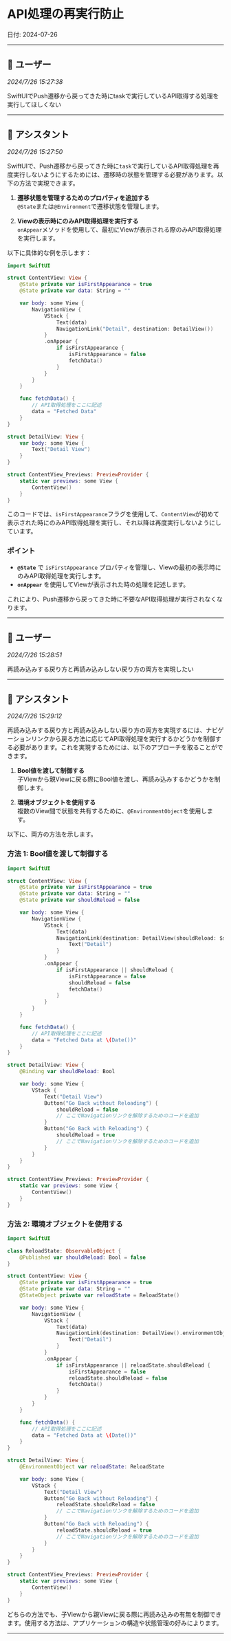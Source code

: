 # API処理の再実行防止

日付: 2024-07-26

---

## 👤 ユーザー
*2024/7/26 15:27:38*

SwiftUIでPush遷移から戻ってきた時にtaskで実行しているAPI取得する処理を実行してほしくない

---

## 🤖 アシスタント
*2024/7/26 15:27:50*

SwiftUIで、Push遷移から戻ってきた時に`task`で実行しているAPI取得処理を再度実行しないようにするためには、遷移時の状態を管理する必要があります。以下の方法で実現できます。

1. **遷移状態を管理するためのプロパティを追加する**  
   `@State`または`@Environment`で遷移状態を管理します。

2. **Viewの表示時にのみAPI取得処理を実行する**  
   `onAppear`メソッドを使用して、最初にViewが表示される際のみAPI取得処理を実行します。

以下に具体的な例を示します：

```swift
import SwiftUI

struct ContentView: View {
    @State private var isFirstAppearance = true
    @State private var data: String = ""

    var body: some View {
        NavigationView {
            VStack {
                Text(data)
                NavigationLink("Detail", destination: DetailView())
            }
            .onAppear {
                if isFirstAppearance {
                    isFirstAppearance = false
                    fetchData()
                }
            }
        }
    }

    func fetchData() {
        // API取得処理をここに記述
        data = "Fetched Data"
    }
}

struct DetailView: View {
    var body: some View {
        Text("Detail View")
    }
}

struct ContentView_Previews: PreviewProvider {
    static var previews: some View {
        ContentView()
    }
}
```

このコードでは、`isFirstAppearance`フラグを使用して、`ContentView`が初めて表示された時にのみAPI取得処理を実行し、それ以降は再度実行しないようにしています。

### ポイント
- **`@State`** で `isFirstAppearance` プロパティを管理し、Viewの最初の表示時にのみAPI取得処理を実行します。
- **`onAppear`** を使用してViewが表示された時の処理を記述します。

これにより、Push遷移から戻ってきた時に不要なAPI取得処理が実行されなくなります。

---

## 👤 ユーザー
*2024/7/26 15:28:51*

再読み込みする戻り方と再読み込みしない戻り方の両方を実現したい

---

## 🤖 アシスタント
*2024/7/26 15:29:12*

再読み込みする戻り方と再読み込みしない戻り方の両方を実現するには、ナビゲーションリンクから戻る方法に応じてAPI取得処理を実行するかどうかを制御する必要があります。これを実現するためには、以下のアプローチを取ることができます。

1. **Bool値を渡して制御する**  
   子Viewから親Viewに戻る際にBool値を渡し、再読み込みするかどうかを制御します。

2. **環境オブジェクトを使用する**  
   複数のView間で状態を共有するために、`@EnvironmentObject`を使用します。

以下に、両方の方法を示します。

### 方法 1: Bool値を渡して制御する
```swift
import SwiftUI

struct ContentView: View {
    @State private var isFirstAppearance = true
    @State private var data: String = ""
    @State private var shouldReload = false

    var body: some View {
        NavigationView {
            VStack {
                Text(data)
                NavigationLink(destination: DetailView(shouldReload: $shouldReload)) {
                    Text("Detail")
                }
            }
            .onAppear {
                if isFirstAppearance || shouldReload {
                    isFirstAppearance = false
                    shouldReload = false
                    fetchData()
                }
            }
        }
    }

    func fetchData() {
        // API取得処理をここに記述
        data = "Fetched Data at \(Date())"
    }
}

struct DetailView: View {
    @Binding var shouldReload: Bool

    var body: some View {
        VStack {
            Text("Detail View")
            Button("Go Back without Reloading") {
                shouldReload = false
                // ここでNavigationリンクを解除するためのコードを追加
            }
            Button("Go Back with Reloading") {
                shouldReload = true
                // ここでNavigationリンクを解除するためのコードを追加
            }
        }
    }
}

struct ContentView_Previews: PreviewProvider {
    static var previews: some View {
        ContentView()
    }
}
```

### 方法 2: 環境オブジェクトを使用する
```swift
import SwiftUI

class ReloadState: ObservableObject {
    @Published var shouldReload: Bool = false
}

struct ContentView: View {
    @State private var isFirstAppearance = true
    @State private var data: String = ""
    @StateObject private var reloadState = ReloadState()

    var body: some View {
        NavigationView {
            VStack {
                Text(data)
                NavigationLink(destination: DetailView().environmentObject(reloadState)) {
                    Text("Detail")
                }
            }
            .onAppear {
                if isFirstAppearance || reloadState.shouldReload {
                    isFirstAppearance = false
                    reloadState.shouldReload = false
                    fetchData()
                }
            }
        }
    }

    func fetchData() {
        // API取得処理をここに記述
        data = "Fetched Data at \(Date())"
    }
}

struct DetailView: View {
    @EnvironmentObject var reloadState: ReloadState

    var body: some View {
        VStack {
            Text("Detail View")
            Button("Go Back without Reloading") {
                reloadState.shouldReload = false
                // ここでNavigationリンクを解除するためのコードを追加
            }
            Button("Go Back with Reloading") {
                reloadState.shouldReload = true
                // ここでNavigationリンクを解除するためのコードを追加
            }
        }
    }
}

struct ContentView_Previews: PreviewProvider {
    static var previews: some View {
        ContentView()
    }
}
```

どちらの方法でも、子Viewから親Viewに戻る際に再読み込みの有無を制御できます。使用する方法は、アプリケーションの構造や状態管理の好みによります。

---

